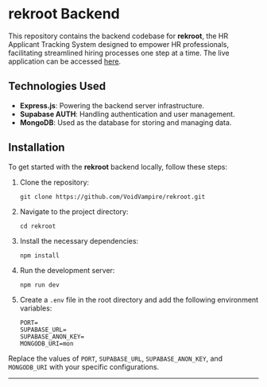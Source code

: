 # rekroot Backend

This repository contains the backend codebase for **rekroot**, the HR Applicant Tracking System designed to empower HR professionals, facilitating streamlined hiring processes one step at a time. The live application can be accessed [here](https://rekroot.vercel.app/).

## Technologies Used

- **Express.js**: Powering the backend server infrastructure.
- **Supabase AUTH**: Handling authentication and user management.
- **MongoDB**: Used as the database for storing and managing data.

## Installation

To get started with the **rekroot** backend locally, follow these steps:

1. Clone the repository:

    ```
    git clone https://github.com/VoidVampire/rekroot.git
    ```

2. Navigate to the project directory:

    ```
    cd rekroot
    ```

3. Install the necessary dependencies:

    ```
    npm install
    ```

4. Run the development server:

    ```
    npm run dev
    ```

5. Create a `.env` file in the root directory and add the following environment variables:

    ```
    PORT=
    SUPABASE_URL=
    SUPABASE_ANON_KEY=
    MONGODB_URI=mon
    ```

Replace the values of `PORT`, `SUPABASE_URL`, `SUPABASE_ANON_KEY`, and `MONGODB_URI` with your specific configurations.

---